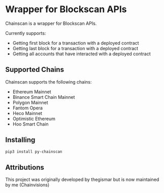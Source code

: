 # Wrapper for Blockscan APIs

Chainscan is a wrapper for Blockscan APIs.

Currently supports:

- Getting first block for a transaction with a deployed contract
- Getting last block for a transaction with a deployed contract
- Getting all accounts that have interacted with a deployed contract

## Supported Chains
Chainscan supports the following chains:
- Ethereum Mainnet
- Binance Smart Chain Mainnet
- Polygon Mainnet
- Fantom Opera
- Heco Mainnet
- Optimistic Ethereum
- Hoo Smart Chain

## Installing

```bash
pip3 install py-chainscan
```

## Attributions
This project was originally developed by thegismar but is now maintained by me (Chainvisions)
